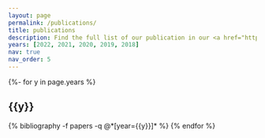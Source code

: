 ```yaml
---
layout: page
permalink: /publications/
title: publications
description: Find the full list of our publication in our <a href="https://scholar.google.ca/citations?hl=en&user=1HJ-KYMAAAAJ&view_op=list_works&sortby=pubdate" target="_blank"><u>Google Scholar</u></a> profile.
years: [2022, 2021, 2020, 2019, 2018]
nav: true
nav_order: 5
---
```

<!-- _pages/publications.md -->
<div class="publications">

{%- for y in page.years %}
  <h2 class="year">{{y}}</h2>
  {% bibliography -f papers -q @*[year={{y}}]* %}
{% endfor %}

</div>
